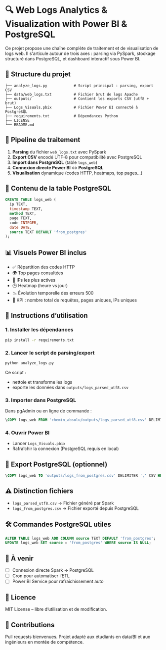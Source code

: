 # 🔍 Web Logs Analytics & Visualization with Power BI & PostgreSQL

Ce projet propose une chaîne complète de traitement et de visualisation de logs web. Il s'articule autour de trois axes : parsing via PySpark, stockage structuré dans PostgreSQL, et dashboard interactif sous Power BI.

## 📁 Structure du projet

```
├── analyze_logs.py            # Script principal : parsing, export CSV
├── data/web_logs.txt          # Fichier brut de logs Apache
├── outputs/                   # Contient les exports CSV (utf8 + brut)
├── Logs_Visuals.pbix          # Fichier Power BI connecté à PostgreSQL
├── requirements.txt           # Dépendances Python
├── LICENSE
└── README.md
```

## 🔄 Pipeline de traitement

1. **Parsing** du fichier `web_logs.txt` avec PySpark  
2. **Export CSV** encodé UTF-8 pour compatibilité avec PostgreSQL  
3. **Import dans PostgreSQL** (table `logs_web`)  
4. **Connexion directe Power BI ↔ PostgreSQL**  
5. **Visualisation** dynamique (codes HTTP, heatmaps, top pages…)

## 🧠 Contenu de la table PostgreSQL

```sql
CREATE TABLE logs_web (
  ip TEXT,
  timestamp TEXT,
  method TEXT,
  page TEXT,
  code INTEGER,
  date DATE,
  source TEXT DEFAULT 'from_postgres'
);
```

## 📊 Visuels Power BI inclus

- ✅ Répartition des codes HTTP  
- 🌍 Top pages consultées  
- 🧠 IPs les plus actives  
- 🕒 Heatmap (heure vs jour)  
- 📉 Évolution temporelle des erreurs 500  
- 🧮 KPI : nombre total de requêtes, pages uniques, IPs uniques

## 🚀 Instructions d’utilisation

### 1. Installer les dépendances

```bash
pip install -r requirements.txt
```

### 2. Lancer le script de parsing/export

```bash
python analyze_logs.py
```

Ce script :
- nettoie et transforme les logs
- exporte les données dans `outputs/logs_parsed_utf8.csv`

### 3. Importer dans PostgreSQL

Dans pgAdmin ou en ligne de commande :

```sql
\COPY logs_web FROM 'chemin_absolu/outputs/logs_parsed_utf8.csv' DELIMITER ',' CSV HEADER;
```

### 4. Ouvrir Power BI

- Lancer `Logs_Visuals.pbix`
- Rafraîchir la connexion (PostgreSQL requis en local)

## 🧪 Export PostgreSQL (optionnel)

```sql
\COPY logs_web TO 'outputs/logs_from_postgres.csv' DELIMITER ',' CSV HEADER;
```

## ⚠️ Distinction fichiers

- `logs_parsed_utf8.csv` → Fichier généré par Spark
- `logs_from_postgres.csv` → Fichier exporté depuis PostgreSQL

## 🛠️ Commandes PostgreSQL utiles

```sql
ALTER TABLE logs_web ADD COLUMN source TEXT DEFAULT 'from_postgres';
UPDATE logs_web SET source = 'from_postgres' WHERE source IS NULL;
```

## 📌 À venir

- [ ] Connexion directe Spark → PostgreSQL  
- [ ] Cron pour automatiser l’ETL  
- [ ] Power BI Service pour rafraîchissement auto

## 📜 Licence

MIT License – libre d’utilisation et de modification.

## 🤝 Contributions

Pull requests bienvenues. Projet adapté aux étudiants en data/BI et aux ingénieurs en montée de compétence.
